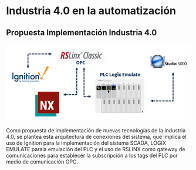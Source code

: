# Industria 4.0 en la automatización 

## Propuesta Implementación Industria 4.0

![Arquitectura de Conexiones](./Figuras/Conexiones.png)

Como propuesta de implementación de nuevas tecnologías de la industria 4.0, se plantea esta arquitectura de conexiones del sistema, que implica el uso de Ignition para la implementación del sistema SCADA, LOGIX EMULATE parala emulación del PLC y el uso de RSLINX como gateway de comunicaciones para establecer la subscripción a los tags del PLC por medio de comunicación OPC.
